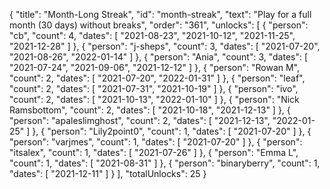{
  "title": "Month-Long Streak",
  "id": "month-streak",
  "text": "Play for a full month (30 days) without breaks",
  "order": "361",
  "unlocks": [
    {
      "person": "cb",
      "count": 4,
      "dates": [
        "2021-08-23",
        "2021-10-12",
        "2021-11-25",
        "2021-12-28"
      ]
    },
    {
      "person": "j-sheps",
      "count": 3,
      "dates": [
        "2021-07-20",
        "2021-08-26",
        "2022-01-14"
      ]
    },
    {
      "person": "Ania",
      "count": 3,
      "dates": [
        "2021-07-24",
        "2021-09-06",
        "2021-12-12"
      ]
    },
    {
      "person": "Rowan M",
      "count": 2,
      "dates": [
        "2021-07-20",
        "2022-01-31"
      ]
    },
    {
      "person": "leaf",
      "count": 2,
      "dates": [
        "2021-07-31",
        "2021-10-19"
      ]
    },
    {
      "person": "ivo",
      "count": 2,
      "dates": [
        "2021-10-13",
        "2022-01-10"
      ]
    },
    {
      "person": "Nick Ramsbottom",
      "count": 2,
      "dates": [
        "2021-10-18",
        "2021-12-13"
      ]
    },
    {
      "person": "apaleslimghost",
      "count": 2,
      "dates": [
        "2021-12-13",
        "2022-01-25"
      ]
    },
    {
      "person": "Lily2point0",
      "count": 1,
      "dates": [
        "2021-07-20"
      ]
    },
    {
      "person": "varjmes",
      "count": 1,
      "dates": [
        "2021-07-20"
      ]
    },
    {
      "person": "itsalex",
      "count": 1,
      "dates": [
        "2021-07-26"
      ]
    },
    {
      "person": "Emma L",
      "count": 1,
      "dates": [
        "2021-08-31"
      ]
    },
    {
      "person": "binaryberry",
      "count": 1,
      "dates": [
        "2021-12-11"
      ]
    }
  ],
  "totalUnlocks": 25
}
